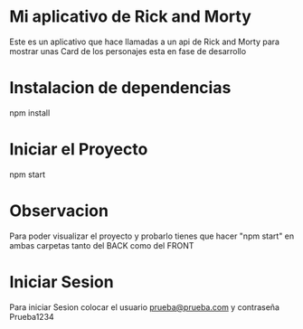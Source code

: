 # Mi aplicativo de Rick and Morty

Este es un aplicativo que hace llamadas a un api de Rick and Morty para mostrar unas Card de los personajes esta en fase de desarrollo

# Instalacion de dependencias

npm install

# Iniciar el Proyecto

npm start

# Observacion

Para poder visualizar el proyecto y probarlo tienes que hacer "npm start" en ambas carpetas tanto del BACK como del FRONT

# Iniciar Sesion

Para iniciar Sesion colocar el usuario prueba@prueba.com y contraseña Prueba1234
